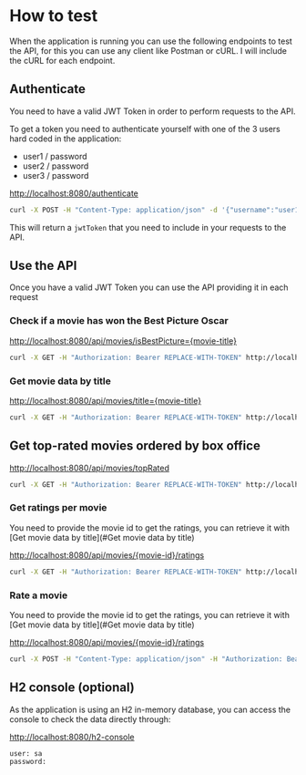 # How to test

When the application is running you can use the following endpoints to test the API,
for this you can use any client like Postman or cURL. I will include the cURL for each endpoint.

## Authenticate

You need to have a valid JWT Token in order to perform requests to the API.

To get a token you need to authenticate yourself with one of the 3 users hard coded in the application:

- user1 / password
- user2 / password
- user3 / password


[http://localhost:8080/authenticate](http://localhost:8080/authenticate)

```bash
curl -X POST -H "Content-Type: application/json" -d '{"username":"user1", "password":"password"}' http://localhost:8080/authenticate
```

This will return a ```jwtToken``` that you need to include in your requests to the API.

## Use the API

Once you have a valid JWT Token you can use the API providing it in each request

### Check if a movie has won the Best Picture Oscar

[http://localhost:8080/api/movies/isBestPicture={movie-title}](http://localhost:8080/api/movies/isBestPicture={movie-title})

```bash
curl -X GET -H "Authorization: Bearer REPLACE-WITH-TOKEN" http://localhost:8080/api/movies/isBestPicture=Avatar
```

### Get movie data by title

[http://localhost:8080/api/movies/title={movie-title}](http://localhost:8080/api/movies/title={movie-title})

```bash
curl -X GET -H "Authorization: Bearer REPLACE-WITH-TOKEN" http://localhost:8080/api/movies/title=Avatar
```

## Get top-rated movies ordered by box office

[http://localhost:8080/api/movies/topRated](http://localhost:8080/api/movies/topRated)

```bash
curl -X GET -H "Authorization: Bearer REPLACE-WITH-TOKEN" http://localhost:8080/api/movies/topRated
```

### Get ratings per movie

You need to provide the movie id to get the ratings, you can retrieve it with [Get movie data by title](#Get movie data by title)

[http://localhost:8080/api/movies/{movie-id}/ratings](http://localhost:8080/api/movies/{movie-id}/ratings)

```bash
curl -X GET -H "Authorization: Bearer REPLACE-WITH-TOKEN" http://localhost:8080/api/movies/80/ratings
```

### Rate a movie

You need to provide the movie id to get the ratings, you can retrieve it with [Get movie data by title](#Get movie data by title)

[http://localhost:8080/api/movies/{movie-id}/ratings](http://localhost:8080/api/movies/{movie-id}/ratings)

```bash
curl -X POST -H "Content-Type: application/json" -H "Authorization: Bearer REPLACE-WITH-TOKEN" -d '{"rate":"5"}' http://localhost:8080/api/movies/80/ratings
```

## H2 console (optional)

As the application is using an H2 in-memory database, you can access the console to check the data directly through:

[http://localhost:8080/h2-console](http://localhost:8080/h2-console)

    user: sa
    password: